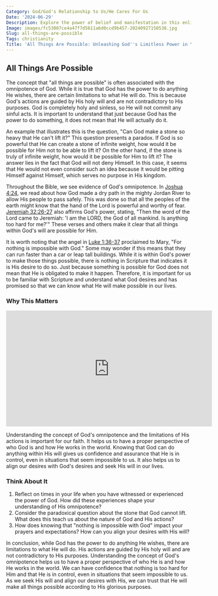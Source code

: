 ```yaml
---
Category: God/God's Relationship to Us/He Cares For Us
Date: '2024-06-29'
Description: Explore the power of belief and manifestation in this enlightening article about how all things are possible when you unlock your potential. Discover the limitless opportunities that await with a positive mindset.
Image: images/fc53007ce4a47f7d5611a6d0ccd9b457-20240927150538.jpg
Slug: all-things-are-possible
Tags: christianity
Title: 'All Things Are Possible: Unleashing God''s Limitless Power in Your Life'
---
```


## All Things Are Possible

The concept that "all things are possible" is often associated with the omnipotence of God. While it is true that God has the power to do anything He wishes, there are certain limitations to what He will do. This is because God's actions are guided by His holy will and are not contradictory to His purposes. God is completely holy and sinless, so He will not commit any sinful acts. It is important to understand that just because God has the power to do something, it does not mean that He will actually do it.

An example that illustrates this is the question, "Can God make a stone so heavy that He can't lift it?" This question presents a paradox. If God is so powerful that He can create a stone of infinite weight, how would it be possible for Him not to be able to lift it? On the other hand, if the stone is truly of infinite weight, how would it be possible for Him to lift it? The answer lies in the fact that God will not deny Himself. In this case, it seems that He would not even consider such an idea because it would be pitting Himself against Himself, which serves no purpose in His kingdom.

Throughout the Bible, we see evidence of God's omnipotence. In [Joshua 4:24](https://www.bibleref.com/Joshua/4/Joshua-4-24.html), we read about how God made a dry path in the mighty Jordan River to allow His people to pass safely. This was done so that all the peoples of the earth might know that the hand of the Lord is powerful and worthy of fear. [Jeremiah 32:26-27](https://www.bibleref.com/Jeremiah/32/Jeremiah-32-26.html) also affirms God's power, stating, "Then the word of the Lord came to Jeremiah: 'I am the LORD, the God of all mankind. Is anything too hard for me?'" These verses and others make it clear that all things within God's will are possible for Him.

It is worth noting that the angel in [Luke 1:36-37](https://www.bibleref.com/Luke/1/Luke-1-36.html) proclaimed to Mary, "For nothing is impossible with God." Some may wonder if this means that they can run faster than a car or leap tall buildings. While it is within God's power to make those things possible, there is nothing in Scripture that indicates it is His desire to do so. Just because something is possible for God does not mean that He is obligated to make it happen. Therefore, it is important for us to be familiar with Scripture and understand what God desires and has promised so that we can know what He will make possible in our lives.

### Why This Matters


<iframe width="560" height="315" src="https://www.youtube.com/embed/EqYBXFYYsxc" frameborder="0" allow="autoplay; encrypted-media" allowfullscreen></iframe>


Understanding the concept of God's omnipotence and the limitations of His actions is important for our faith. It helps us to have a proper perspective of who God is and how He works in the world. Knowing that God can do anything within His will gives us confidence and assurance that He is in control, even in situations that seem impossible to us. It also helps us to align our desires with God's desires and seek His will in our lives.

### Think About It

1. Reflect on times in your life when you have witnessed or experienced the power of God. How did these experiences shape your understanding of His omnipotence?
2. Consider the paradoxical question about the stone that God cannot lift. What does this teach us about the nature of God and His actions?
3. How does knowing that "nothing is impossible with God" impact your prayers and expectations? How can you align your desires with His will?

In conclusion, while God has the power to do anything He wishes, there are limitations to what He will do. His actions are guided by His holy will and are not contradictory to His purposes. Understanding the concept of God's omnipotence helps us to have a proper perspective of who He is and how He works in the world. We can have confidence that nothing is too hard for Him and that He is in control, even in situations that seem impossible to us. As we seek His will and align our desires with His, we can trust that He will make all things possible according to His glorious purposes.